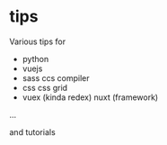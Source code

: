 # tips
Various tips for
- python
- vuejs
- sass ccs compiler
- css css grid
- vuex (kinda redex) nuxt (framework)

...

and tutorials
